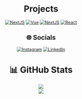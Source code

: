 <div align="center">
  
# Projects
[![NextJS](https://img.shields.io/badge/Portfolio%20Website-000000?style=for-the-badge&logo=next.js)](https://dineshk.dev)
[![Vue](https://img.shields.io/badge/RaphaCure-35495E?style=for-the-badge&logo=vuedotjs&logoColor=4FC08D)](https://raphacure.com)
[![NextJS](https://img.shields.io/badge/Texus%20IO-000000?style=for-the-badge&logo=next.js)](https://texus.io/team)
[![React](https://img.shields.io/badge/Paper%20Crypto%20Trading-950740?style=for-the-badge&logo=react)](https://papercrypto.vercel.app/Cryptos)

## 🌐 Socials
[![Instagram](https://img.shields.io/badge/Instagram-%23E4405F.svg?logo=Instagram&logoColor=white)](https://instagram.com/dxneshhh_) [![LinkedIn](https://img.shields.io/badge/LinkedIn-%230077B5.svg?logo=linkedin&logoColor=white)](https://linkedin.com/in/dinesh-k1/) 
# 📊 GitHub Stats
![](https://github-readme-streak-stats.herokuapp.com/?user=DineshK-1&theme=blue-green&hide_border=false)<br/>
![](https://github-readme-stats.vercel.app/api/top-langs/?username=DineshK-1&theme=blue-green&hide_border=false&include_all_commits=true&count_private=true&layout=compact)
</div>
